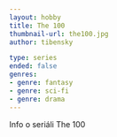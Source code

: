 ```yaml
---
layout: hobby
title: The 100
thumbnail-url: the100.jpg
author: tibensky

type: series
ended: false
genres:
- genre: fantasy
- genre: sci-fi
- genre: drama
---
```

Info o seriáli The 100